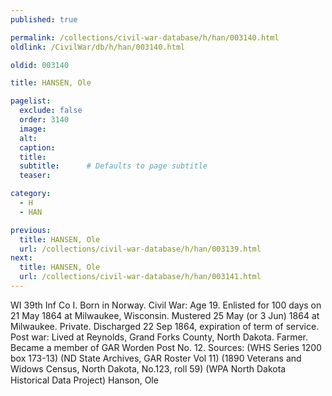 ```yaml
---
published: true

permalink: /collections/civil-war-database/h/han/003140.html
oldlink: /CivilWar/db/h/han/003140.html

oldid: 003140

title: HANSEN, Ole

pagelist:
  exclude: false
  order: 3140
  image: 
  alt:
  caption:
  title:
  subtitle:      # Defaults to page subtitle
  teaser:

category: 
  - H 
  - HAN

previous:
  title: HANSEN, Ole
  url: /collections/civil-war-database/h/han/003139.html  
next:
  title: HANSEN, Ole
  url: /collections/civil-war-database/h/han/003141.html   
---
```

WI 39th Inf Co I. Born in Norway. Civil War: Age 19. Enlisted for 100 days on 21 May 1864 at Milwaukee, Wisconsin. Mustered 25 May (or 3 Jun) 1864 at Milwaukee. Private. Discharged 22 Sep 1864, expiration of term of service. Post war: Lived at Reynolds, Grand Forks County, North Dakota. Farmer. Became a member of GAR Worden Post No. 12. Sources: (WHS Series 1200 box 173-13) (ND State Archives, GAR Roster Vol 11) (1890 Veterans and Widows Census, North Dakota, No.123, roll 59) (WPA North Dakota Historical Data Project) &#147;Hanson, Ole